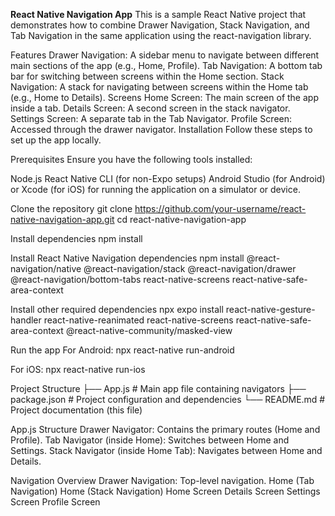 **React Native Navigation App**
This is a sample React Native project that demonstrates how to combine Drawer Navigation, Stack Navigation, and Tab Navigation in the same application using the react-navigation library.

Features
Drawer Navigation: A sidebar menu to navigate between different main sections of the app (e.g., Home, Profile).
Tab Navigation: A bottom tab bar for switching between screens within the Home section.
Stack Navigation: A stack for navigating between screens within the Home tab (e.g., Home to Details).
Screens
Home Screen: The main screen of the app inside a tab.
Details Screen: A second screen in the stack navigator.
Settings Screen: A separate tab in the Tab Navigator.
Profile Screen: Accessed through the drawer navigator.
Installation
Follow these steps to set up the app locally.

Prerequisites
Ensure you have the following tools installed:

Node.js
React Native CLI (for non-Expo setups)
Android Studio (for Android) or Xcode (for iOS) for running the application on a simulator or device.

Clone the repository 
git clone https://github.com/your-username/react-native-navigation-app.git
cd react-native-navigation-app

Install dependencies 
npm install

Install React Native Navigation dependencies 
npm install @react-navigation/native @react-navigation/stack @react-navigation/drawer @react-navigation/bottom-tabs react-native-screens react-native-safe-area-context

Install other required dependencies
npx expo install react-native-gesture-handler react-native-reanimated react-native-screens react-native-safe-area-context @react-native-community/masked-view

Run the app
For Android:
npx react-native run-android

For iOS: 
npx react-native run-ios

Project Structure
├── App.js              # Main app file containing navigators
├── package.json        # Project configuration and dependencies
└── README.md           # Project documentation (this file)

App.js Structure
Drawer Navigator: Contains the primary routes (Home and Profile).
Tab Navigator (inside Home): Switches between Home and Settings.
Stack Navigator (inside Home Tab): Navigates between Home and Details.

Navigation Overview
Drawer Navigation: Top-level navigation.
Home (Tab Navigation)
Home (Stack Navigation)
Home Screen
Details Screen
Settings Screen
Profile Screen
